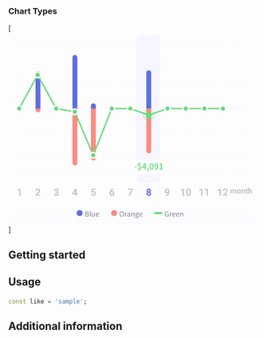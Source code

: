 <!--
This README describes the package. If you publish this package to pub.dev,
this README's contents appear on the landing page for your package.

For information about how to write a good package README, see the guide for
[writing package pages](https://dart.dev/guides/libraries/writing-package-pages).

For general information about developing packages, see the Dart guide for
[creating packages](https://dart.dev/guides/libraries/create-library-packages)
and the Flutter guide for
[developing packages and plugins](https://flutter.dev/developing-packages).
-->

### Chart Types

[![](https://github.com/dunt-96/barchart/blob/main/repo_files/images/barchart.png)]

## Getting started

## Usage

```dart
const like = 'sample';
```

## Additional information
